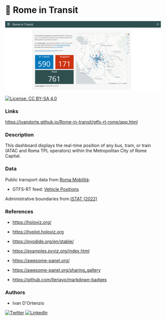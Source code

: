 # :trolleybus: Rome in Transit

![img](https://raw.githubusercontent.com/ivandorte/Rome-in-transit/main/assets/dashboard.png)

[![License: CC BY-SA 4.0](https://img.shields.io/badge/License-CC%20BY--SA%204.0-lightgrey.svg)](https://creativecommons.org/licenses/by/4.0/)

### Links

https://ivandorte.github.io/Rome-in-transit/gtfs-rt-rome/app.html

### Description

This dashboard displays the real-time position of any bus, tram, or train (ATAC and Roma TPL operators) within the Metropolitan City of Rome Capital.

### Data 

Public transport data from [Roma Mobilità](https://romamobilita.it/it/tecnologie):
- GTFS-RT feed: [Vehicle Positions](https://romamobilita.it/sites/default/files/rome_rtgtfs_vehicle_positions_feed.pb)

Administrative boundaries from [ISTAT (2022)](https://www.istat.it/it/archivio/222527)

### References

- https://holoviz.org/

- https://hvplot.holoviz.org

- https://pyodide.org/en/stable/

- https://examples.pyviz.org/index.html

- https://awesome-panel.org/

- https://awesome-panel.org/sharing_gallery

- https://github.com/Ileriayo/markdown-badges

### Authors

- Ivan D'Ortenzio

[![Twitter](https://img.shields.io/badge/Twitter-%231DA1F2.svg?style=for-the-badge&logo=Twitter&logoColor=white)](https://twitter.com/ivanziogeo)
[![LinkedIn](https://img.shields.io/badge/linkedin-%230077B5.svg?style=for-the-badge&logo=linkedin&logoColor=white)](https://www.linkedin.com/in/ivan-d-ortenzio/)
